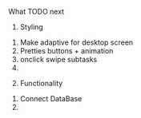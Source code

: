 What TODO next

1. Styling

1) Make adaptive for desktop screen
2) Pretties buttons + animation
3) onclick swipe subtasks
4) 

2. Functionality

1) Connect DataBase
2) 